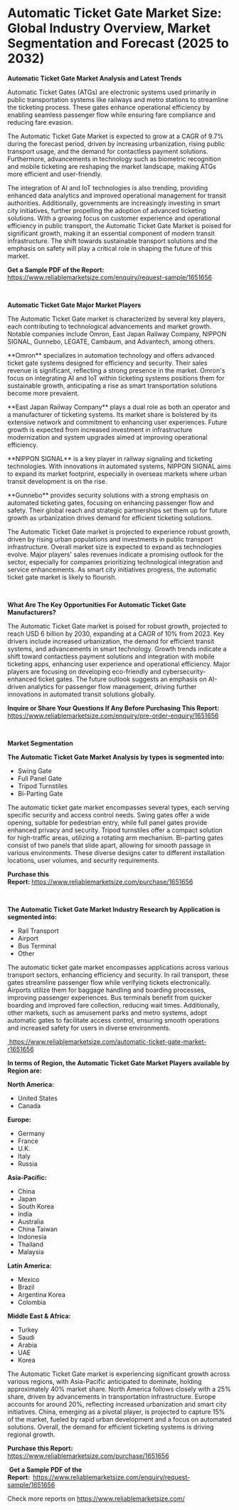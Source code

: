<p><h1>Automatic Ticket Gate Market Size: Global Industry Overview, Market Segmentation and Forecast (2025 to 2032)</h1></p><p><strong>Automatic Ticket Gate Market Analysis and Latest Trends</strong></p>
<p><p>Automatic Ticket Gates (ATGs) are electronic systems used primarily in public transportation systems like railways and metro stations to streamline the ticketing process. These gates enhance operational efficiency by enabling seamless passenger flow while ensuring fare compliance and reducing fare evasion. </p><p>The Automatic Ticket Gate Market is expected to grow at a CAGR of 9.7% during the forecast period, driven by increasing urbanization, rising public transport usage, and the demand for contactless payment solutions. Furthermore, advancements in technology such as biometric recognition and mobile ticketing are reshaping the market landscape, making ATGs more efficient and user-friendly. </p><p>The integration of AI and IoT technologies is also trending, providing enhanced data analytics and improved operational management for transit authorities. Additionally, governments are increasingly investing in smart city initiatives, further propelling the adoption of advanced ticketing solutions. With a growing focus on customer experience and operational efficiency in public transport, the Automatic Ticket Gate Market is poised for significant growth, making it an essential component of modern transit infrastructure. The shift towards sustainable transport solutions and the emphasis on safety will play a critical role in shaping the future of this market.</p></p>
<p><strong>Get a Sample PDF of the Report:&nbsp;</strong> <a href="https://www.reliablemarketsize.com/enquiry/request-sample/1651656?utm_campaign=3168&utm_medium=2&utm_source=Github&utm_content=ia&utm_term=08042025&utm_id=automatic-ticket-gate">https://www.reliablemarketsize.com/enquiry/request-sample/1651656</a></p>
<p>&nbsp;</p>
<p><strong>Automatic Ticket Gate Major Market Players</strong></p>
<p><p>The Automatic Ticket Gate market is characterized by several key players, each contributing to technological advancements and market growth. Notable companies include Omron, East Japan Railway Company, NIPPON SIGNAL, Gunnebo, LEGATE, Cambaum, and Advantech, among others.</p><p>**Omron** specializes in automation technology and offers advanced ticket gate systems designed for efficiency and security. Their sales revenue is significant, reflecting a strong presence in the market. Omron's focus on integrating AI and IoT within ticketing systems positions them for sustainable growth, anticipating a rise as smart transportation solutions become more prevalent.</p><p>**East Japan Railway Company** plays a dual role as both an operator and a manufacturer of ticketing systems. Its market share is bolstered by its extensive network and commitment to enhancing user experiences. Future growth is expected from increased investment in infrastructure modernization and system upgrades aimed at improving operational efficiency.</p><p>**NIPPON SIGNAL** is a key player in railway signaling and ticketing technologies. With innovations in automated systems, NIPPON SIGNAL aims to expand its market footprint, especially in overseas markets where urban transit development is on the rise.</p><p>**Gunnebo** provides security solutions with a strong emphasis on automated ticketing gates, focusing on enhancing passenger flow and safety. Their global reach and strategic partnerships set them up for future growth as urbanization drives demand for efficient ticketing solutions.</p><p>The Automatic Ticket Gate market is projected to experience robust growth, driven by rising urban populations and investments in public transport infrastructure. Overall market size is expected to expand as technologies evolve. Major players' sales revenues indicate a promising outlook for the sector, especially for companies prioritizing technological integration and service enhancements. As smart city initiatives progress, the automatic ticket gate market is likely to flourish.</p></p>
<p>&nbsp;</p>
<p><strong>What Are The Key Opportunities For Automatic Ticket Gate Manufacturers?</strong></p>
<p><p>The Automatic Ticket Gate market is poised for robust growth, projected to reach USD 6 billion by 2030, expanding at a CAGR of 10% from 2023. Key drivers include increased urbanization, the demand for efficient transit systems, and advancements in smart technology. Growth trends indicate a shift toward contactless payment solutions and integration with mobile ticketing apps, enhancing user experience and operational efficiency. Major players are focusing on developing eco-friendly and cybersecurity-enhanced ticket gates. The future outlook suggests an emphasis on AI-driven analytics for passenger flow management, driving further innovations in automated transit solutions globally.</p></p>
<p><strong>Inquire or Share Your Questions If Any Before Purchasing This Report:</strong> <a href="https://www.reliablemarketsize.com/enquiry/pre-order-enquiry/1651656?utm_campaign=3168&utm_medium=2&utm_source=Github&utm_content=ia&utm_term=08042025&utm_id=automatic-ticket-gate">https://www.reliablemarketsize.com/enquiry/pre-order-enquiry/1651656</a></p>
<p>&nbsp;</p>
<p><strong>Market Segmentation</strong></p>
<p><strong>The Automatic Ticket Gate Market Analysis by types is segmented into:</strong></p>
<p><ul><li>Swing Gate</li><li>Full Panel Gate</li><li>Tripod Turnstiles</li><li>Bi-Parting Gate</li></ul></p>
<p><p>The automatic ticket gate market encompasses several types, each serving specific security and access control needs. Swing gates offer a wide opening, suitable for pedestrian entry, while full panel gates provide enhanced privacy and security. Tripod turnstiles offer a compact solution for high-traffic areas, utilizing a rotating arm mechanism. Bi-parting gates consist of two panels that slide apart, allowing for smooth passage in various environments. These diverse designs cater to different installation locations, user volumes, and security requirements.</p></p>
<p><strong>Purchase this Report:&nbsp;</strong><a href="https://www.reliablemarketsize.com/purchase/1651656?utm_campaign=3168&utm_medium=2&utm_source=Github&utm_content=ia&utm_term=08042025&utm_id=automatic-ticket-gate">https://www.reliablemarketsize.com/purchase/1651656</a></p>
<p>&nbsp;</p>
<p><strong>The Automatic Ticket Gate Market Industry Research by Application is segmented into:</strong></p>
<p><ul><li>Rail Transport</li><li>Airport</li><li>Bus Terminal</li><li>Other</li></ul></p>
<p><p>The automatic ticket gate market encompasses applications across various transport sectors, enhancing efficiency and security. In rail transport, these gates streamline passenger flow while verifying tickets electronically. Airports utilize them for baggage handling and boarding processes, improving passenger experiences. Bus terminals benefit from quicker boarding and improved fare collection, reducing wait times. Additionally, other markets, such as amusement parks and metro systems, adopt automatic gates to facilitate access control, ensuring smooth operations and increased safety for users in diverse environments.</p></p>
<p><a href="https://www.reliablemarketsize.com/automatic-ticket-gate-market-r1651656?utm_campaign=3168&utm_medium=2&utm_source=Github&utm_content=ia&utm_term=08042025&utm_id=automatic-ticket-gate">&nbsp;https://www.reliablemarketsize.com/automatic-ticket-gate-market-r1651656</a></p>
<p><strong>In terms of Region, the Automatic Ticket Gate Market Players available by Region are:</strong></p>
<p>
    <p> <strong> North America: </strong>
        <ul>
            <li>United States</li>
            <li>Canada</li>
        </ul>
        </p> 
    <p> <strong> Europe: </strong>
        <ul>
            <li>Germany</li>
            <li>France</li>
            <li>U.K.</li>
            <li>Italy</li>
            <li>Russia</li>
        </ul>
        </p> 
    <p> <strong> Asia-Pacific: </strong>
        <ul>
            <li>China</li>
            <li>Japan</li>
            <li>South Korea</li>
            <li>India</li>
            <li>Australia</li>
            <li>China Taiwan</li>
            <li>Indonesia</li>
            <li>Thailand</li>
            <li>Malaysia</li>
        </ul>
        </p> 
    <p> <strong> Latin America: </strong>
        <ul>
            <li>Mexico</li>
            <li>Brazil</li>
            <li>Argentina Korea</li>
            <li>Colombia</li>
        </ul>
        </p> 
    <p> <strong> Middle East & Africa: </strong>
        <ul>
            <li>Turkey</li>
            <li>Saudi</li>
            <li>Arabia</li>
            <li>UAE</li>
            <li>Korea</li>
        </ul>
    </p>
    </p>
<p><p>The Automatic Ticket Gate market is experiencing significant growth across various regions, with Asia-Pacific anticipated to dominate, holding approximately 40% market share. North America follows closely with a 25% share, driven by advancements in transportation infrastructure. Europe accounts for around 20%, reflecting increased urbanization and smart city initiatives. China, emerging as a pivotal player, is projected to capture 15% of the market, fueled by rapid urban development and a focus on automated solutions. Overall, the demand for efficient ticketing systems is driving regional growth.</p></p>
<p><strong>Purchase this Report: </strong><a href="https://www.reliablemarketsize.com/purchase/1651656?utm_campaign=3168&utm_medium=2&utm_source=Github&utm_content=ia&utm_term=08042025&utm_id=automatic-ticket-gate">https://www.reliablemarketsize.com/purchase/1651656</a></p>
<p>&nbsp;<strong>Get a Sample PDF of the Report:&nbsp;&nbsp;</strong><a href="https://www.reliablemarketsize.com/enquiry/request-sample/1651656?utm_campaign=3168&utm_medium=2&utm_source=Github&utm_content=ia&utm_term=08042025&utm_id=automatic-ticket-gate">https://www.reliablemarketsize.com/enquiry/request-sample/1651656</a></p>
<p><strong></strong></p>
<p>Check more reports on <a href="https://www.reliablemarketsize.com/?utm_campaign=3168&utm_medium=2&utm_source=Github&utm_content=ia&utm_term=08042025&utm_id=automatic-ticket-gate">https://www.reliablemarketsize.com/</a></p>